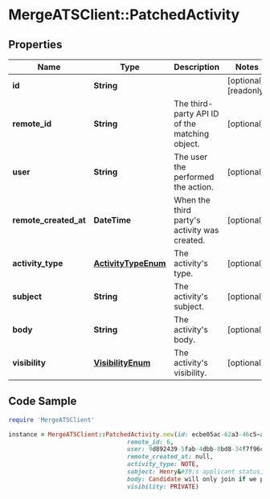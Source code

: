 # MergeATSClient::PatchedActivity

## Properties

Name | Type | Description | Notes
------------ | ------------- | ------------- | -------------
**id** | **String** |  | [optional] [readonly] 
**remote_id** | **String** | The third-party API ID of the matching object. | [optional] 
**user** | **String** | The user the performed the action. | [optional] 
**remote_created_at** | **DateTime** | When the third party&#39;s activity was created. | [optional] 
**activity_type** | [**ActivityTypeEnum**](ActivityTypeEnum.md) | The activity&#39;s type. | [optional] 
**subject** | **String** | The activity&#39;s subject. | [optional] 
**body** | **String** | The activity&#39;s body. | [optional] 
**visibility** | [**VisibilityEnum**](VisibilityEnum.md) | The activity&#39;s visibility. | [optional] 

## Code Sample

```ruby
require 'MergeATSClient'

instance = MergeATSClient::PatchedActivity.new(id: ecbe05ac-62a3-46c5-ab31-4b478b37d1b4,
                                 remote_id: 6,
                                 user: 9d892439-5fab-4dbb-8bd8-34f7f96c7912,
                                 remote_created_at: null,
                                 activity_type: NOTE,
                                 subject: Henry&#39;s applicant status,
                                 body: Candidate will only join if we provide a Barry&#39;s subsidy.,
                                 visibility: PRIVATE)
```


